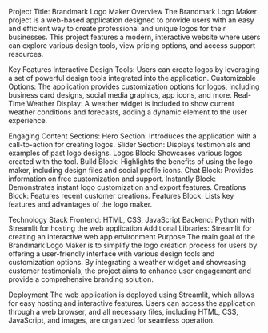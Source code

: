 Project Title: Brandmark Logo Maker
Overview
The Brandmark Logo Maker project is a web-based application designed to provide users with an easy and efficient way to create professional and unique logos for their businesses. This project features a modern, interactive website where users can explore various design tools, view pricing options, and access support resources.

Key Features
Interactive Design Tools: Users can create logos by leveraging a set of powerful design tools integrated into the application.
Customizable Options: The application provides customization options for logos, including business card designs, social media graphics, app icons, and more.
Real-Time Weather Display: A weather widget is included to show current weather conditions and forecasts, adding a dynamic element to the user experience.

Engaging Content Sections:
Hero Section: Introduces the application with a call-to-action for creating logos.
Slider Section: Displays testimonials and examples of past logo designs.
Logos Block: Showcases various logos created with the tool.
Build Block: Highlights the benefits of using the logo maker, including design files and social profile icons.
Chat Block: Provides information on free customization and support.
Instantly Block: Demonstrates instant logo customization and export features.
Creations Block: Features recent customer creations.
Features Block: Lists key features and advantages of the logo maker.

Technology Stack
Frontend: HTML, CSS, JavaScript
Backend: Python with Streamlit for hosting the web application
Additional Libraries: Streamlit for creating an interactive web app environment
Purpose
The main goal of the Brandmark Logo Maker is to simplify the logo creation process for users by offering a user-friendly interface with various design tools and customization options. By integrating a weather widget and showcasing customer testimonials, the project aims to enhance user engagement and provide a comprehensive branding solution.

Deployment
The web application is deployed using Streamlit, which allows for easy hosting and interactive features. Users can access the application through a web browser, and all necessary files, including HTML, CSS, JavaScript, and images, are organized for seamless operation.
